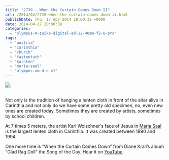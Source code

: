```yaml
---
title: "2739 - When the Curtain Comes Down II"
url: /2014/04/2739-when-the-curtain-comes-down-ii.html
publishDate: Thu, 17 Apr 2014 18:00:38 +0000
date: 2014-04-17 20:00:38
categories: 
  - "olympus-m-zuiko-digital-ed-12-40mm-f2-8-pro"
tags: 
  - "austria"
  - "carinthia"
  - "church"
  - "fastentuch"
  - "karnten"
  - "maria-saal"
  - "olympus-om-d-e-m1"
---
```

<div class="container">
<div class="center"><a target="_blank" href="https://d25zfm9zpd7gm5.cloudfront.net/1200x1200/2014/20140412_121434_lr.jpg"><img src="https://d25zfm9zpd7gm5.cloudfront.net/0600x0600/2014/20140412_121434_lr.jpg" /></a></div>
</div>
<br />

Not only is the tradition of hanging a lenten cloth in front of the altar alive in Carinthia and not only do we have some pretty old specimen, no, even new ones are created today. Sometimes they are created by artists, sometimes by school children.

<a target="_blank" href="https://d25zfm9zpd7gm5.cloudfront.net/1200x1200/2014/20140412_121824_lr.jpg"><img style="margin: 0pt 0px 0pt 10px; float: right;" src="https://d25zfm9zpd7gm5.cloudfront.net/0150x0150/2014/20140412_121824_lr.jpg" alt="" border="0" /></a> At 7 times 5 meters, the artist Karl Wolschner's face of Jesus in <a href="https://en.wikipedia.org/wiki/Maria_Saal" target="_blank">Maria Saal</a> is the largest lenten cloth in Carinthia. It was created between 1990 and 1994.

<a target="_blank" href="https://d25zfm9zpd7gm5.cloudfront.net/1200x1200/2014/20140412_122130_lr.jpg"><img style="margin: 0pt 10px 0pt 0px; float: left;" src="https://d25zfm9zpd7gm5.cloudfront.net/0150x0150/2014/20140412_122130_lr.jpg" alt="" border="0" /></a> One more time is “When the Curtain Comes Down” from Diane Krall’s album “Glad Rag Doll” the Song of the Day. Hear it on <a href="https://www.youtube.com/watch?v=AdaHBoiU3Aw" target="_blank">YouTube</a>.
